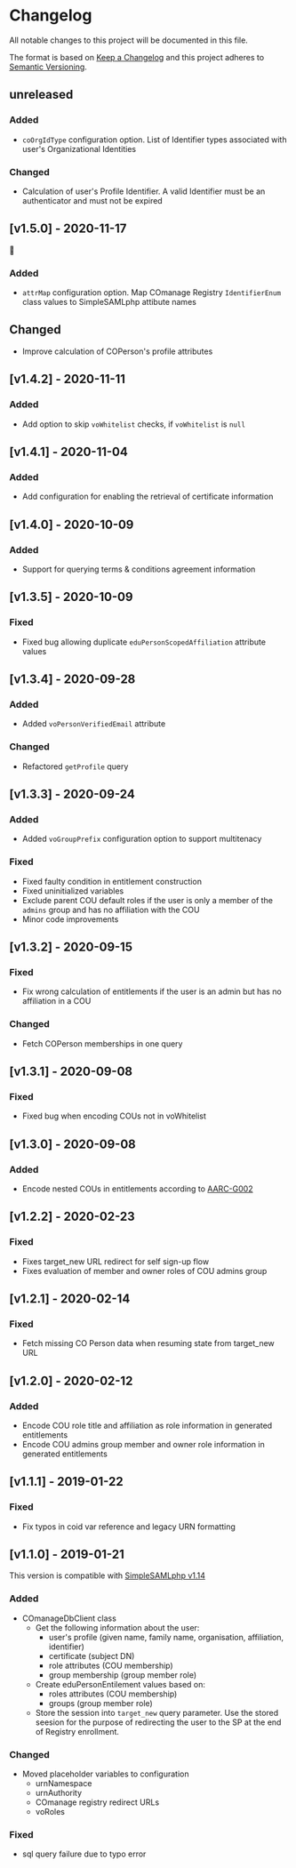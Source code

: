 # Changelog
All notable changes to this project will be documented in this file.

The format is based on [Keep a Changelog](https://keepachangelog.com/en/1.0.0/)
and this project adheres to [Semantic Versioning](https://semver.org/spec/v2.0.0.html).

## unreleased
### Added
- `coOrgIdType` configuration option. List of Identifier types associated with user's Organizational Identities

### Changed
- Calculation of user's Profile Identifier. A valid Identifier must be an authenticator and must not be expired


## [v1.5.0] - 2020-11-17
🌹

### Added

- `attrMap` configuration option. Map COmanage Registry `IdentifierEnum` class values to SimpleSAMLphp attibute names

## Changed

- Improve calculation of COPerson's profile attributes

## [v1.4.2] - 2020-11-11

### Added

- Add option to skip `voWhitelist` checks, if `voWhitelist` is `null`

## [v1.4.1] - 2020-11-04

### Added

- Add configuration for enabling the retrieval of certificate information

## [v1.4.0] - 2020-10-09

### Added

- Support for querying terms & conditions agreement information

## [v1.3.5] - 2020-10-09

### Fixed

- Fixed bug allowing duplicate `eduPersonScopedAffiliation` attribute values

## [v1.3.4] - 2020-09-28

### Added

- Added `voPersonVerifiedEmail` attribute 

### Changed

- Refactored `getProfile` query

## [v1.3.3] - 2020-09-24

### Added

- Added `voGroupPrefix` configuration option to support multitenacy

### Fixed

- Fixed faulty condition in entitlement construction
- Fixed uninitialized variables
- Exclude parent COU default roles if the user is only a member of the `admins` group and has no affiliation with the COU
- Minor code improvements

## [v1.3.2] - 2020-09-15

### Fixed

- Fix wrong calculation of entitlements if the user is an admin but has no affiliation in a COU

### Changed

- Fetch COPerson memberships in one query

## [v1.3.1] - 2020-09-08

### Fixed

- Fixed bug when encoding COUs not in voWhitelist

## [v1.3.0] - 2020-09-08

### Added

- Encode nested COUs in entitlements according to [AARC-G002](https://aarc-community.org/guidelines/aarc-g002)

## [v1.2.2] - 2020-02-23

### Fixed

- Fixes target\_new URL redirect for self sign-up flow
- Fixes evaluation of member and owner roles of COU admins group

## [v1.2.1] - 2020-02-14

### Fixed

- Fetch missing CO Person data when resuming state from target\_new URL

## [v1.2.0] - 2020-02-12

### Added

- Encode COU role title and affiliation as role information in generated entitlements
- Encode COU admins group member and owner role information in generated entitlements

## [v1.1.1] - 2019-01-22

### Fixed
- Fix typos in coid var reference and legacy URN formatting

## [v1.1.0] - 2019-01-21

This version is compatible with [SimpleSAMLphp v1.14](https://simplesamlphp.org/docs/1.14/simplesamlphp-changelog)

### Added
- COmanageDbClient class
  - Get the following information about the user:
    - user's profile (given name, family name, organisation, affiliation, identifier)
    - certificate (subject DN)
    - role attributes (COU membership)
    - group membership (group member role)
  - Create eduPersonEntilement values based on:
    - roles attributes (COU membership)
    - groups (group member role)
  - Store the session into `target_new` query parameter. Use the stored seesion for the purpose of redirecting the user to the SP at the end of Registry enrollment.

### Changed
- Moved placeholder variables to configuration
  - urnNamespace
  - urnAuthority
  - COmanage registry redirect URLs
  - voRoles

### Fixed
- sql query failure due to typo error
